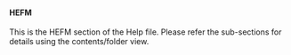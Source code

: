 <div class="section">

<div class="titlepage">

<div>

<div>

#### <span id="hefm"></span>HEFM

</div>

</div>

</div>

This is the HEFM section of the Help file. Please refer the sub-sections
for details using the contents/folder view.

</div>

